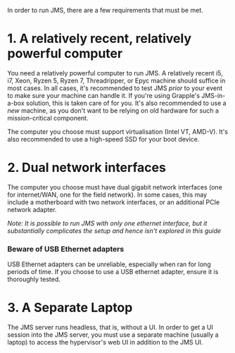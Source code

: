 In order to run JMS, there are a few requirements that must be met. 

# 1. A relatively recent, relatively powerful computer
You need a relatively powerful computer to run JMS. A relatively recent i5, i7, Xeon, Ryzen 5, Ryzen 7, Threadripper, or Epyc machine should suffice in most cases. In all cases, it's recommended to test JMS *prior* to your event to make sure your machine can handle it. If you're using Grapple's JMS-in-a-box solution, this is taken care of for you. It's also recommended to use a _new_ machine, as you don't want to be relying on old hardware for such a mission-critical component.

The computer you choose must support virtualisation (Intel VT, AMD-V). It's also recommended to use a high-speed SSD for your boot device. 

# 2. Dual network interfaces
The computer you choose must have dual gigabit network interfaces (one for internet/WAN, one for the field network). In some cases, this may include a motherboard with two network interfaces, or an additional PCIe network adapter.

*Note: It is possible to run JMS with only one ethernet interface, but it substantially complicates the setup and hence isn't explored in this guide*

### Beware of USB Ethernet adapters
USB Ethernet adapters can be unreliable, especially when ran for long periods of time. If you choose to use a USB ethernet adapter, ensure it is thoroughly tested.

# 3. A Separate Laptop
The JMS server runs headless, that is, without a UI. In order to get a UI session into the JMS server, you must use a separate machine (usually a laptop) to access the hypervisor's web UI in addition to the JMS UI.